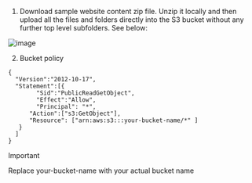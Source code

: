 1. Download sample website content zip file. Unzip it locally and then upload all the files and folders directly into the S3 bucket without any further top level subfolders. See below:

![image](https://github.com/chetanagrawal/aws-networking-exercises/assets/5749307/d7c8aa3b-f17e-4950-86ae-c5ffe7351ea5)

2. Bucket policy
```
{
  "Version":"2012-10-17",
  "Statement":[{
        "Sid":"PublicReadGetObject",
        "Effect":"Allow",
        "Principal": "*",
      "Action":["s3:GetObject"],
      "Resource": ["arn:aws:s3:::your-bucket-name/*" ]
   }
  ]
}
```
>[!IMPORTANT]
> Replace your-bucket-name with your actual bucket name
